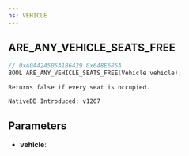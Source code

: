 ```yaml
---
ns: VEHICLE
---
```

## ARE_ANY_VEHICLE_SEATS_FREE

```c
// 0xA0A424505A1B6429 0x648E685A
BOOL ARE_ANY_VEHICLE_SEATS_FREE(Vehicle vehicle);
```

```
Returns false if every seat is occupied.

NativeDB Introduced: v1207
```

## Parameters
* **vehicle**:

